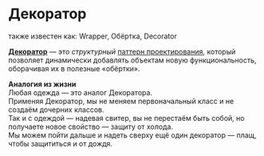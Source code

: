 # Декоратор
также известен как: Wrapper, Обёртка, Decorator

[**Декоратор**](https://refactoring.guru/ru/design-patterns/decorator) — это *структурный* 
[паттерн проектирования](Паттерн.md), который позволяет динамически 
добавлять объектам новую функциональность, оборачивая их в полезные «обёртки».

**Аналогия из жизни** <br>
Любая одежда — это аналог Декоратора. <br>
Применяя Декоратор, мы не меняем первоначальный класс и не создаём дочерних классов. <br> 
Так и с одеждой — надевая свитер, вы не перестаём быть собой, 
но получаете новое свойство — защиту от холода. <br>
Мы можем пойти дальше и надеть сверху ещё один декоратор — плащ, чтобы защититься и от дождя.